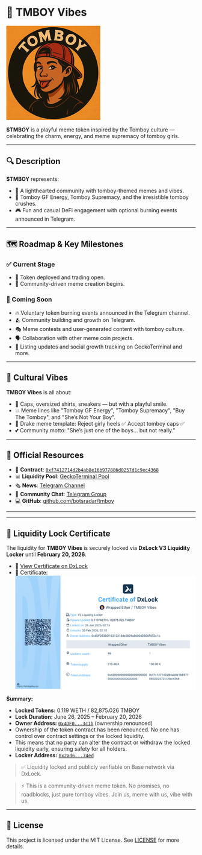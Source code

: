 # 🧢 TMBOY Vibes

![TMBOY Logo](./logo.png)

**$TMBOY** is a playful meme token inspired by the Tomboy culture — celebrating the charm, energy, and meme supremacy of tomboy girls.

---

## 🔍 Description

**$TMBOY** represents:
- 💬 A lighthearted community with tomboy-themed memes and vibes.
- 🧢 Tomboy GF Energy, Tomboy Supremacy, and the irresistible tomboy crushes.
- 🎮 Fun and casual DeFi engagement with optional burning events announced in Telegram.

---

## 🗺 Roadmap & Key Milestones

### ✅ Current Stage
- 🚀 Token deployed and trading open.
- 🎨 Community-driven meme creation begins.

### 📅 Coming Soon
- 🔥 Voluntary token burning events announced in the Telegram channel.
- 🫂 Community building and growth on Telegram.
- 🎭 Meme contests and user-generated content with tomboy culture.
- 🗣 Collaboration with other meme coin projects.
- 📢 Listing updates and social growth tracking on GeckoTerminal and more.

---

## 🎯 Cultural Vibes

**TMBOY Vibes** is all about:
- 🧢 Caps, oversized shirts, sneakers — but with a playful smile.
- 💥 Meme lines like "Tomboy GF Energy", "Tomboy Supremacy", "Buy The Tomboy", and "She’s Not Your Boy".
- 💫 Drake meme template: Reject girly heels ✅ Accept tomboy caps ✅
- 💕 Community motto: "She’s just one of the boys… but not really."

---

## 🔗 Official Resources

- 📄 **Contract**: [`0xf7412714d2b4ab8e16b977886d0257d1c9ec4368`](https://basescan.org/token/0xf7412714d2b4ab8e16b977886d0257d1c9ec4368)
- 📊 **Liquidity Pool**: [GeckoTerminal Pool](https://www.geckoterminal.com/base/pools/0x55c6288b598610be51dd9165620b1b552fb45b5f)
- 🗞 **News**: [Telegram Channel](https://t.me/tmboyvibes)
- 💬 **Community Chat**: [Telegram Group](https://t.me/tmboychat)
- 💻 **GitHub**: [github.com/botsradar/tmboy](https://github.com/botsradar/tmboy)

---

---

## 🔐 Liquidity Lock Certificate

The liquidity for **TMBOY Vibes** is securely locked via **DxLock V3 Liquidity Locker** until **February 20, 2026**.

- 🔗 [View Certificate on DxLock](https://www.dx.app/dxlock/view/liquidity-locker-v3?address=0x2ad66e5329826aaf65da0bf2a48094de2b3474ed&chain=8453)
- 🧾 Certificate: ![Liquidity Lock Certificate](./dxlock_certificate_tmboy.png)

**Summary:**
- **Locked Tokens:** 0.119 WETH / 82,875.026 TMBOY
- **Lock Duration:** June 26, 2025 – February 20, 2026
- **Owner Address:** [`0x4DF0...3c1b`](https://basescan.org/address/0x4DF05380f162123184e2809a86004D806F053c1b) (ownership renounced)
- Ownership of the token contract has been renounced. No one has control over contract settings or the locked liquidity.
- This means that no party can alter the contract or withdraw the locked liquidity early, ensuring safety for all holders.
- **Locker Address:** [`0x2ad6...74ed`](https://www.dx.app/dxlock/view/liquidity-locker-v3?address=0x2ad66e5329826aaf65da0bf2a48094de2b3474ed&chain=8453)

> ✅ Liquidity locked and publicly verifiable on Base network via DxLock.


> ⚡️ This is a community-driven meme token. No promises, no roadblocks, just pure tomboy vibes. Join us, meme with us, vibe with us.

---

## 📜 License

This project is licensed under the MIT License. See [LICENSE](./LICENSE) for more details.
